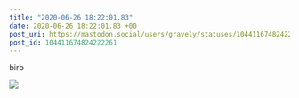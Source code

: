 ```yaml
---
title: "2020-06-26 18:22:01.83"
date: 2020-06-26 18:22:01.83 +00
post_uri: https://mastodon.social/users/gravely/statuses/104411674824222261
post_id: 104411674824222261
---
```

birb


![](/images/30265362.jpg)

